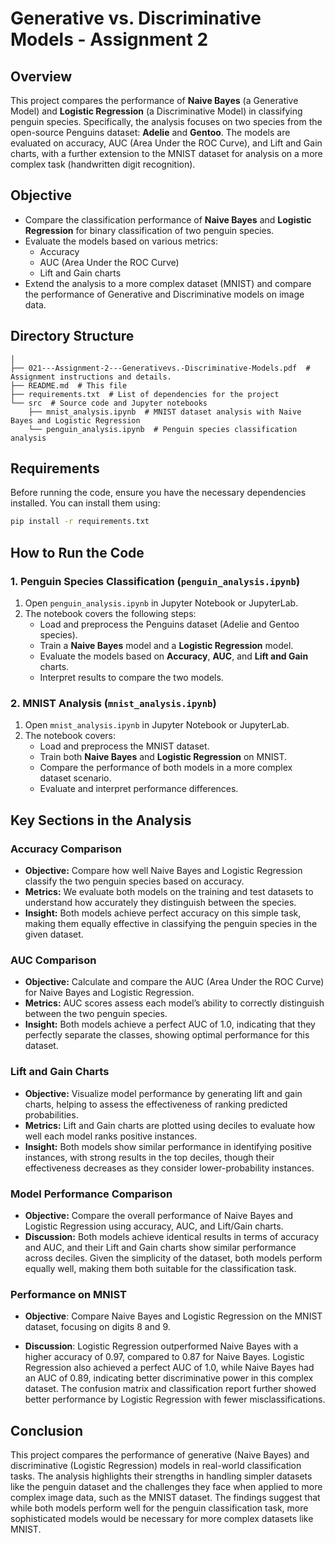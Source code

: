 # Generative vs. Discriminative Models - Assignment 2

## Overview

This project compares the performance of **Naive Bayes** (a Generative Model) and **Logistic Regression** (a Discriminative Model) in classifying penguin species. Specifically, the analysis focuses on two species from the open-source Penguins dataset: **Adelie** and **Gentoo**. The models are evaluated on accuracy, AUC (Area Under the ROC Curve), and Lift and Gain charts, with a further extension to the MNIST dataset for analysis on a more complex task (handwritten digit recognition).

## Objective

- Compare the classification performance of **Naive Bayes** and **Logistic Regression** for binary classification of two penguin species.
- Evaluate the models based on various metrics:
  - Accuracy
  - AUC (Area Under the ROC Curve)
  - Lift and Gain charts
- Extend the analysis to a more complex dataset (MNIST) and compare the performance of Generative and Discriminative models on image data.

## Directory Structure

```plaintext
│
├── 021---Assignment-2---Generativevs.-Discriminative-Models.pdf  # Assignment instructions and details.
├── README.md  # This file
├── requirements.txt  # List of dependencies for the project
└── src  # Source code and Jupyter notebooks
    ├── mnist_analysis.ipynb  # MNIST dataset analysis with Naive Bayes and Logistic Regression
    └── penguin_analysis.ipynb  # Penguin species classification analysis
```

## Requirements

Before running the code, ensure you have the necessary dependencies installed. You can install them using:

```bash
pip install -r requirements.txt
```

## How to Run the Code

### 1. Penguin Species Classification (`penguin_analysis.ipynb`)

1. Open `penguin_analysis.ipynb` in Jupyter Notebook or JupyterLab.
2. The notebook covers the following steps:
   - Load and preprocess the Penguins dataset (Adelie and Gentoo species).
   - Train a **Naive Bayes** model and a **Logistic Regression** model.
   - Evaluate the models based on **Accuracy**, **AUC**, and **Lift and Gain** charts.
   - Interpret results to compare the two models.

### 2. MNIST Analysis (`mnist_analysis.ipynb`)

1. Open `mnist_analysis.ipynb` in Jupyter Notebook or JupyterLab.
2. The notebook covers:
   - Load and preprocess the MNIST dataset.
   - Train both **Naive Bayes** and **Logistic Regression** on MNIST.
   - Compare the performance of both models in a more complex dataset scenario.
   - Evaluate and interpret performance differences.

## Key Sections in the Analysis

### Accuracy Comparison

- **Objective:** Compare how well Naive Bayes and Logistic Regression classify the two penguin species based on accuracy.
- **Metrics:** We evaluate both models on the training and test datasets to understand how accurately they distinguish between the species.
- **Insight:** Both models achieve perfect accuracy on this simple task, making them equally effective in classifying the penguin species in the given dataset.

### AUC Comparison

- **Objective:** Calculate and compare the AUC (Area Under the ROC Curve) for Naive Bayes and Logistic Regression.
- **Metrics:** AUC scores assess each model’s ability to correctly distinguish between the two penguin species.
- **Insight:** Both models achieve a perfect AUC of 1.0, indicating that they perfectly separate the classes, showing optimal performance for this dataset.

### Lift and Gain Charts

- **Objective:** Visualize model performance by generating lift and gain charts, helping to assess the effectiveness of ranking predicted probabilities.
- **Metrics:** Lift and Gain charts are plotted using deciles to evaluate how well each model ranks positive instances.
- **Insight:** Both models show similar performance in identifying positive instances, with strong results in the top deciles, though their effectiveness decreases as they consider lower-probability instances.

### Model Performance Comparison

- **Objective:** Compare the overall performance of Naive Bayes and Logistic Regression using accuracy, AUC, and Lift/Gain charts.
- **Discussion:** Both models achieve identical results in terms of accuracy and AUC, and their Lift and Gain charts show similar performance across deciles. Given the simplicity of the dataset, both models perform equally well, making them both suitable for the classification task.

### Performance on MNIST

- **Objective**: Compare Naive Bayes and Logistic Regression on the MNIST dataset, focusing on digits 8 and 9.

- **Discussion**: 
Logistic Regression outperformed Naive Bayes with a higher accuracy of 0.97, compared to 0.87 for Naive Bayes. Logistic Regression also achieved a perfect AUC of 1.0, while Naive Bayes had an AUC of 0.89, indicating better discriminative power in this complex dataset. The confusion matrix and classification report further showed better performance by Logistic Regression with fewer misclassifications.

## Conclusion

This project compares the performance of generative (Naive Bayes) and discriminative (Logistic Regression) models in real-world classification tasks. The analysis highlights their strengths in handling simpler datasets like the penguin dataset and the challenges they face when applied to more complex image data, such as the MNIST dataset. The findings suggest that while both models perform well for the penguin classification task, more sophisticated models would be necessary for more complex datasets like MNIST.
